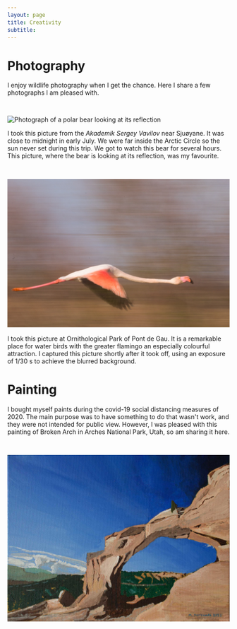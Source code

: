 ```yaml
---
layout: page
title: Creativity
subtitle: 
---
```


# Photography

I enjoy wildlife photography when I get the chance. Here I share a few photographs I am pleased with.

<img style="padding: 30px 0px 0px 0px;" width="600" class="center" src="https://github.com/markgpritchard/markgpritchard.github.io/blob/master/assets/img/Polarbear.jpg?raw=true" alt="Photograph of a polar bear looking at its reflection"/>

I took this picture from the _Akademik Sergey Vavilov_ near Sjuøyane. It was close to midnight in early July. We were far inside the Arctic Circle so the sun never set during this trip. We got to watch this bear for several hours. This picture, where the bear is looking at its reflection, was my favourite. 

<img style="padding: 30px 0px 0px 0px;" width="600" class="center" src="https://github.com/markgpritchard/markgpritchard.github.io/blob/master/assets/img/flamingo.jpg?raw=true" alt="Photograph of a flamingo flying"/>

I took this picture at Ornithological Park of Pont de Gau. It is a remarkable place for water birds with the greater flamingo an especially colourful attraction. I captured this picture shortly after it took off, using an exposure of 1/30&nbsp;s to achieve the blurred background.

# Painting

I bought myself paints during the covid-19 social distancing measures of 2020. The main purpose was to have something to do that wasn't work, and they were not intended for public view. However, I was pleased with this painting of Broken Arch in Arches National Park, Utah, so am sharing it here.

<img style="padding: 30px 0px 0px 0px;" width="600" class="center" src="https://github.com/markgpritchard/markgpritchard.github.io/blob/master/assets/img/brokenarch.jpg?raw=true" alt="Acrylic painting of Broken Arch, Utah"/>